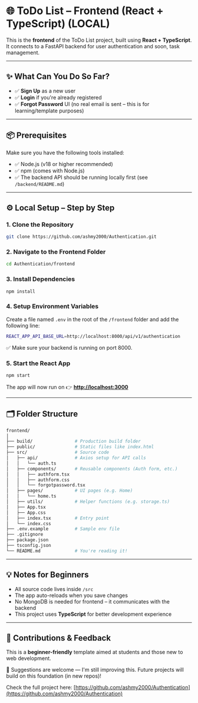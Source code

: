 # 🌐 ToDo List – Frontend (React + TypeScript) (LOCAL)

This is the **frontend** of the ToDo List project, built using **React + TypeScript**.
It connects to a FastAPI backend for user authentication and soon, task management.

---

## ✨ What Can You Do So Far?
- ✅ **Sign Up** as a new user
- ✅ **Login** if you're already registered
- ✅ **Forgot Password** UI (no real email is sent – this is for learning/template purposes)

---

## 📦 Prerequisites
Make sure you have the following tools installed:

- ✅ Node.js (v18 or higher recommended)
- ✅ npm (comes with Node.js)
- ✅ The backend API should be running locally first (see `/backend/README.md`)

---

## ⚙️ Local Setup – Step by Step

### 1. Clone the Repository
```bash
git clone https://github.com/ashmy2000/Authentication.git
```

### 2. Navigate to the Frontend Folder
```bash
cd Authentication/frontend
```

### 3. Install Dependencies
```bash
npm install
```

### 4. Setup Environment Variables
Create a file named `.env` in the root of the `/frontend` folder and add the following line:
```bash
REACT_APP_API_BASE_URL=http://localhost:8000/api/v1/authentication
```
✅ Make sure your backend is running on port 8000.

### 5. Start the React App
```bash
npm start
```

The app will now run on 👉 **[http://localhost:3000](http://localhost:3000)**

---

## 🗂 Folder Structure
```bash
frontend/
│
├── build/                # Production build folder
├── public/               # Static files like index.html
├── src/                  # Source code
│   ├── api/              # Axios setup for API calls
│   │   └── auth.ts
│   ├── components/       # Reusable components (Auth form, etc.)
│   │   ├── authform.tsx
│   │   ├── authform.css
│   │   └── forgotpassword.tsx
│   ├── pages/            # UI pages (e.g. Home)
│   │   └── home.ts
│   ├── utils/            # Helper functions (e.g. storage.ts)
│   ├── App.tsx
│   ├── App.css
│   ├── index.tsx         # Entry point
│   └── index.css
├── .env.example          # Sample env file
├── .gitignore
├── package.json
├── tsconfig.json
└── README.md             # You're reading it!
```

---

## 💡 Notes for Beginners
- All source code lives inside `/src`
- The app auto-reloads when you save changes
- No MongoDB is needed for frontend – it communicates with the backend
- This project uses **TypeScript** for better development experience

---

## 🤝 Contributions & Feedback
This is a **beginner-friendly** template aimed at students and those new to web development.

📣 Suggestions are welcome — I'm still improving this.
Future projects will build on this foundation (in new repos)!

Check the full project here: [https://github.com/ashmy2000/Authentication](https://github.com/ashmy2000/Authentication)